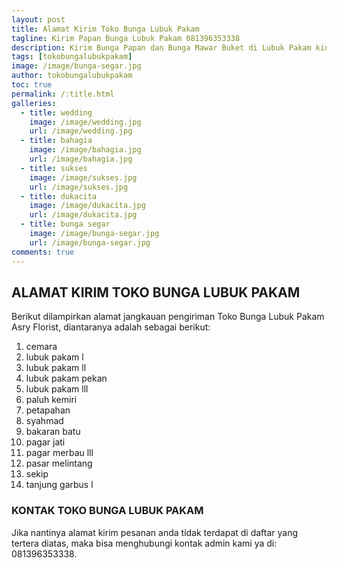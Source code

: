 ```yaml
---
layout: post
title: Alamat Kirim Toko Bunga Lubuk Pakam
tagline: Kirim Papan Bunga Lubuk Pakam 081396353338
description: Kirim Bunga Papan dan Bunga Mawar Buket di Lubuk Pakam kini semakin mudah dan simpel karena hadirnya salah satu florist lubuk pakam terbaik.
tags: [tokobungalubukpakam]
image: /image/bunga-segar.jpg
author: tokobungalubukpakam
toc: true
permalink: /:title.html
galleries:
  - title: wedding
    image: /image/wedding.jpg
    url: /image/wedding.jpg
  - title: bahagia
    image: /image/bahagia.jpg
    url: /image/bahagia.jpg
  - title: sukses
    image: /image/sukses.jpg
    url: /image/sukses.jpg
  - title: dukacita
    image: /image/dukacita.jpg
    url: /image/dukacita.jpg
  - title: bunga segar
    image: /image/bunga-segar.jpg
    url: /image/bunga-segar.jpg
comments: true
---
```


## ALAMAT KIRIM TOKO BUNGA LUBUK PAKAM
Berikut dilampirkan alamat jangkauan pengiriman Toko Bunga Lubuk Pakam Asry Florist, diantaranya adalah sebagai berikut:

1. cemara
2. lubuk pakam l
3. lubuk pakam ll
4. lubuk pakam pekan
5. lubuk pakam lll
6. paluh kemiri
7. petapahan
8. syahmad
9. bakaran batu
10. pagar jati
11. pagar merbau lll
12. pasar melintang
13. sekip
14. tanjung garbus l

### KONTAK TOKO BUNGA LUBUK PAKAM
Jika nantinya alamat kirim pesanan anda tidak terdapat di daftar yang tertera diatas, maka bisa menghubungi kontak admin kami ya di: 081396353338.
